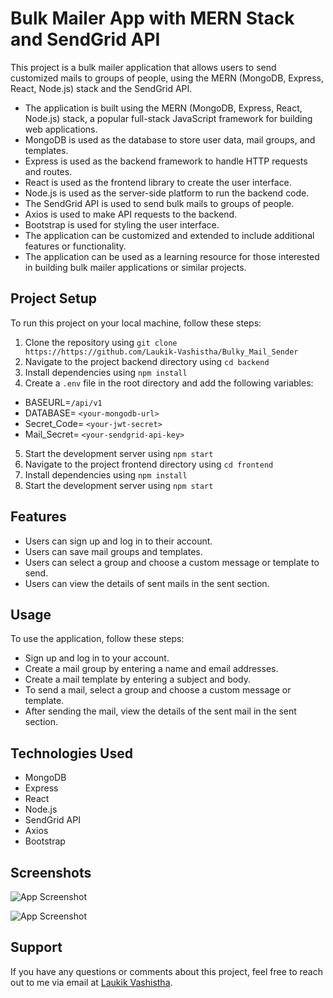 # Bulk Mailer App with MERN Stack and SendGrid API

This project is a bulk mailer application that allows users to send customized mails to groups of people, using the MERN (MongoDB, Express, React, Node.js) stack and the SendGrid API.

- The application is built using the MERN (MongoDB, Express, React, Node.js) stack, a popular full-stack JavaScript framework for building web applications.
- MongoDB is used as the database to store user data, mail groups, and templates.
- Express is used as the backend framework to handle HTTP requests and routes.
- React is used as the frontend library to create the user interface.
- Node.js is used as the server-side platform to run the backend code.
- The SendGrid API is used to send bulk mails to groups of people.
- Axios is used to make API requests to the backend.
- Bootstrap is used for styling the user interface.
- The application can be customized and extended to include additional features or functionality.
- The application can be used as a learning resource for those interested in building bulk mailer applications or similar projects.

## Project Setup

To run this project on your local machine, follow these steps:

1. Clone the repository using `git clone https://https://github.com/Laukik-Vashistha/Bulky_Mail_Sender`
2. Navigate to the project backend directory using `cd backend`
3. Install dependencies using `npm install`
4. Create a `.env` file in the root directory and add the following variables:

- BASEURL=`/api/v1`
- DATABASE= `<your-mongodb-url>`
- Secret_Code= `<your-jwt-secret>`
- Mail_Secret= `<your-sendgrid-api-key>`

5. Start the development server using `npm start`
6. Navigate to the project frontend directory using `cd frontend`
7. Install dependencies using `npm install`
8. Start the development server using `npm start`

## Features

- Users can sign up and log in to their account.
- Users can save mail groups and templates.
- Users can select a group and choose a custom message or template to send.
- Users can view the details of sent mails in the sent section.

## Usage

To use the application, follow these steps:

- Sign up and log in to your account.
- Create a mail group by entering a name and email addresses.
- Create a mail template by entering a subject and body.
- To send a mail, select a group and choose a custom message or template.
- After sending the mail, view the details of the sent mail in the sent section.

## Technologies Used

- MongoDB
- Express
- React
- Node.js
- SendGrid API
- Axios
- Bootstrap

## Screenshots

![App Screenshot](http://localhost:3001/mailer)

![App Screenshot](http://localhost:3001/groups)

## Support

If you have any questions or comments about this project, feel free to reach out to me via email at [Laukik Vashistha](mailto:laukik283202@gmail.com).
